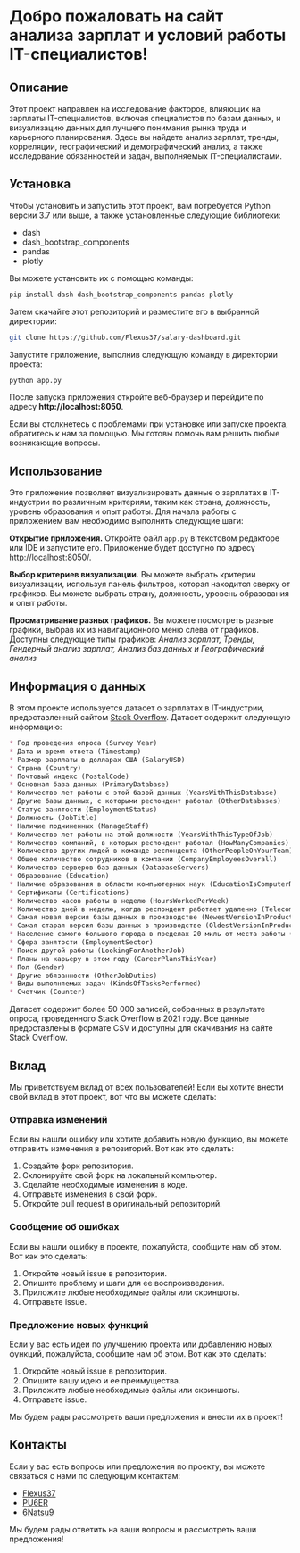 # Добро пожаловать на сайт анализа зарплат и условий работы IT-специалистов!

## Описание

Этот проект направлен на исследование факторов, влияющих на зарплаты  IT-специалистов, включая специалистов по базам данных, и визуализацию  данных для лучшего понимания рынка труда и карьерного планирования.  Здесь вы найдете анализ зарплат, тренды, корреляции, географический и  демографический анализ, а также исследование обязанностей и задач,  выполняемых IT-специалистами.

## Установка

Чтобы установить и запустить этот проект, вам потребуется Python версии 3.7 или выше, а также установленные следующие библиотеки:

* dash
* dash\_bootstrap\_components
* pandas
* plotly

Вы можете установить их с помощью команды: 
```bash
pip install dash dash_bootstrap_components pandas plotly
```

Затем скачайте этот репозиторий и разместите его в выбранной директории:
```bash
git clone https://github.com/Flexus37/salary-dashboard.git
```

Запустите приложение, выполнив следующую команду в директории проекта:
```bash
python app.py
```

После запуска приложения откройте веб-браузер и перейдите по адресу **http://localhost:8050**.

Если вы столкнетесь с проблемами при установке или запуске проекта, обратитесь к нам за помощью. Мы готовы помочь вам решить любые возникающие вопросы.

## Использование

Это приложение позволяет визуализировать данные о зарплатах в IT-индустрии по различным критериям, таким как страна, должность, уровень образования и опыт работы. Для начала работы с приложением вам необходимо выполнить следующие шаги:

**Открытие приложения.** Откройте файл ```app.py``` в текстовом редакторе или IDE и запустите его. Приложение будет доступно по адресу http://localhost:8050/.

**Выбор критериев визуализации.** Вы можете выбрать критерии визуализации, используя панель фильтров, которая находится сверху от графиков. Вы можете выбрать страну, должность, уровень образования и опыт работы.

**Просматривание разных графиков.** Вы можете посмотреть разные графики, выбрав их из навигационного меню слева от графиков. Доступны следующие типы графиков: *Анализ зарплат, Тренды, Гендерный анализ зарплат, Анализ баз данных и Географический анализ*

## Информация о данных

В этом проекте используется датасет о зарплатах в IT-индустрии, предоставленный сайтом [Stack Overflow](https://stackoverflow.com/). Датасет содержит следующую информацию:
```markdown
* Год проведения опроса (Survey Year)
* Дата и время ответа (Timestamp)
* Размер зарплаты в долларах США (SalaryUSD)
* Страна (Country)
* Почтовый индекс (PostalCode)
* Основная база данных (PrimaryDatabase)
* Количество лет работы с этой базой данных (YearsWithThisDatabase)
* Другие базы данных, с которыми респондент работал (OtherDatabases)
* Статус занятости (EmploymentStatus)
* Должность (JobTitle)
* Наличие подчиненных (ManageStaff)
* Количество лет работы на этой должности (YearsWithThisTypeOfJob)
* Количество компаний, в которых респондент работал (HowManyCompanies)
* Количество других людей в команде респондента (OtherPeopleOnYourTeam)
* Общее количество сотрудников в компании (CompanyEmployeesOverall)
* Количество серверов баз данных (DatabaseServers)
* Образование (Education)
* Наличие образования в области компьютерных наук (EducationIsComputerRelated)
* Сертификаты (Certifications)
* Количество часов работы в неделю (HoursWorkedPerWeek)
* Количество дней в неделю, когда респондент работает удаленно (TelecommuteDaysPerWeek)
* Самая новая версия базы данных в производстве (NewestVersionInProduction)
* Самая старая версия базы данных в производстве (OldestVersionInProduction)
* Население самого большого города в пределах 20 миль от места работы (PopulationOfLargestCityWithin20Miles)
* Сфера занятости (EmploymentSector)
* Поиск другой работы (LookingForAnotherJob)
* Планы на карьеру в этом году (CareerPlansThisYear)
* Пол (Gender)
* Другие обязанности (OtherJobDuties)
* Виды выполняемых задач (KindsOfTasksPerformed)
* Счетчик (Counter)
```

Датасет содержит более 50 000 записей, собранных в результате опроса, проведенного Stack Overflow в 2021 году. Все данные предоставлены в формате CSV и доступны для скачивания на сайте Stack Overflow.

## Вклад

Мы приветствуем вклад от всех пользователей! Если вы хотите внести свой вклад в этот проект, вот что вы можете сделать:

### Отправка изменений

Если вы нашли ошибку или хотите добавить новую функцию, вы можете отправить изменения в репозиторий. Вот как это сделать:

1. Создайте форк репозитория.
2. Склонируйте свой форк на локальный компьютер.
3. Сделайте необходимые изменения в коде.
4. Отправьте изменения в свой форк.
5. Откройте pull request в оригинальный репозиторий.

### Сообщение об ошибках

Если вы нашли ошибку в проекте, пожалуйста, сообщите нам об этом. Вот как это сделать:

1. Откройте новый issue в репозитории.
2. Опишите проблему и шаги для ее воспроизведения.
3. Приложите любые необходимые файлы или скриншоты.
4. Отправьте issue.

### Предложение новых функций

Если у вас есть идеи по улучшению проекта или добавлению новых функций, пожалуйста, сообщите нам об этом. Вот как это сделать:

1. Откройте новый issue в репозитории.
2. Опишите вашу идею и ее преимущества.
3. Приложите любые необходимые файлы или скриншоты.
4. Отправьте issue.

Мы будем рады рассмотреть ваши предложения и внести их в проект!

## Контакты

Если у вас есть вопросы или предложения по проекту, вы можете связаться с нами по следующим контактам:

* [Flexus37](https://github.com/Flexus37)
* [PU6ER](https://github.com/PU6ER)
* [6Natsu9](https://github.com/6Natsu9)

Мы будем рады ответить на ваши вопросы и рассмотреть ваши предложения!
